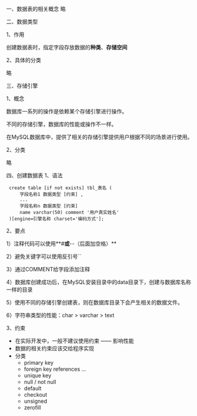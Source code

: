一、数据表的相关概念
略


二、数据类型

1、作用

创建数据表时，指定字段存放数据的**种类**、**存储空间**



2、具体的分类 

略



三、存储引擎

1、概念

数据库一系列的操作是依赖某个存储引擎进行操作。

不同的存储引擎，数据库的性能或操作不一样。

在MySQL数据库中，提供了相关的存储引擎提供用户根据不同的场景进行使用。





2、分类

略

四、创建数据表
1、语法

```mysql
 create table [if not exists] tbl_表名 (
     字段名称1 数据类型 [约束] ,
     ...
     字段名称n 数据类型 [约束]
     name varchar(50) comment '用户真实姓名'
 )[engine=引擎名称 charset='编码方式'];
```



2、要点

1）注释代码可以使用**#**或**--（后面加空格）**



2）避免关键字可以使用反引号``



3）通过COMMENT给字段添加注释



4）数据库创建成功后，在MySQL安装目录中的data目录下，创建与数据库名称一样的目录



5）使用不同的存储引擎创建表，则在数据库目录下会产生相关的数据文件。



6）字符串类型的性能：char > varchar > text



3、约束

- 在实际开发中，一般不建议使用约束 —— 影响性能
- 数据的相关约束应该交给程序实现
- 分类
  - primary key
  - foreign key references ...
  - unique key
  - null / not null
  - default
  - checkout
  - unsigned
  - zerofill





